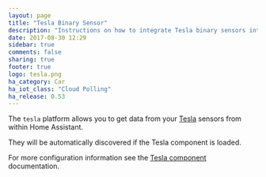 ```yaml
---
layout: page
title: "Tesla Binary Sensor"
description: "Instructions on how to integrate Tesla binary sensors into Home Assistant."
date: 2017-08-30 12:29
sidebar: true
comments: false
sharing: true
footer: true
logo: tesla.png
ha_category: Car
ha_iot_class: "Cloud Polling"
ha_release: 0.53
---
```


The `tesla` platform allows you to get data from your [Tesla](https://www.tesla.com/) sensors from within Home Assistant.

They will be automatically discovered if the Tesla component is loaded.

For more configuration information see the [Tesla component](/components/tesla/) documentation.
